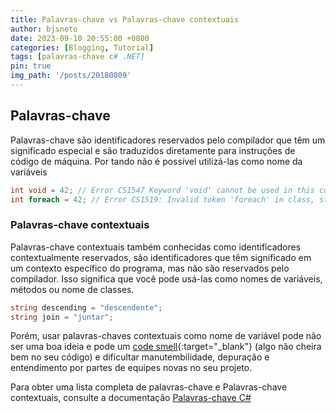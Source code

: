 ```yaml
---
title: Palavras-chave vs Palavras-chave contextuais
author: bjsneto
date: 2023-09-10 20:55:00 +0800
categories: [Blogging, Tutorial]
tags: [palavras-chave c# .NET]
pin: true
img_path: '/posts/20180809'
---
```


## Palavras-chave

Palavras-chave são identificadores reservados pelo compilador que têm um significado especial e são traduzidos diretamente para instruções de código de máquina. Por tando não é possível utilizá-las como nome da variáveis

```c#
int void = 42; // Error CS1547 Keyword 'void' cannot be used in this context
int foreach = 42; // Error CS1519: Invalid token 'foreach' in class, struct, or interface member declaration
```

### Palavras-chave contextuais

Palavras-chave contextuais também conhecidas como identificadores contextualmente reservados, são identificadores que têm significado em um contexto específico do programa, mas não são reservados pelo compilador. Isso significa que você pode usá-las como nomes de variáveis, métodos ou nome de classes.


```c#
string descending = "descendente";
string join = "juntar";
```

Porém, usar palavras-chaves contextuais como nome de variável pode não ser uma boa ideia e pode um [code smell](https://en.wikipedia.org/wiki/Code_smell){:target="_blank"} (algo não cheira bem no seu código) e dificultar manutembilidade, depuração e entendimento por partes de equipes novas no seu projeto. 

Para obter uma lista completa de palavras-chave e Palavras-chave contextuais, consulte a documentação [Palavras-chave C#](https://learn.microsoft.com/en-us/dotnet/csharp/language-reference/keywords/)